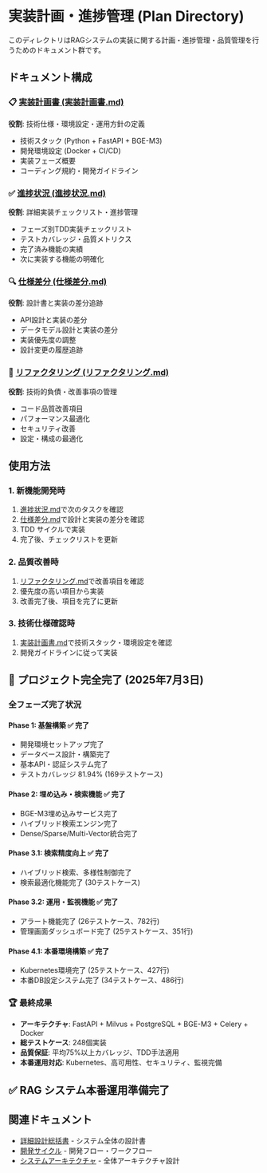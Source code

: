 # 実装計画・進捗管理 (Plan Directory)

このディレクトリはRAGシステムの実装に関する計画・進捗管理・品質管理を行うためのドキュメント群です。

## ドキュメント構成

### 📋 [実装計画書 (実装計画書.md)](./実装計画書.md)

**役割**: 技術仕様・環境設定・運用方針の定義

- 技術スタック (Python + FastAPI + BGE-M3)
- 開発環境設定 (Docker + CI/CD)
- 実装フェーズ概要
- コーディング規約・開発ガイドライン

### ✅ [進捗状況 (進捗状況.md)](./進捗状況.md)

**役割**: 詳細実装チェックリスト・進捗管理

- フェーズ別TDD実装チェックリスト
- テストカバレッジ・品質メトリクス
- 完了済み機能の実績
- 次に実装する機能の明確化

### 🔍 [仕様差分 (仕様差分.md)](./仕様差分.md)

**役割**: 設計書と実装の差分追跡

- API設計と実装の差分
- データモデル設計と実装の差分
- 実装優先度の調整
- 設計変更の履歴追跡

### 🔧 [リファクタリング (リファクタリング.md)](./リファクタリング.md)

**役割**: 技術的負債・改善事項の管理

- コード品質改善項目
- パフォーマンス最適化
- セキュリティ改善
- 設定・構成の最適化

## 使用方法

### 1. 新機能開発時

1. [進捗状況.md](./進捗状況.md)で次のタスクを確認
2. [仕様差分.md](./仕様差分.md)で設計と実装の差分を確認
3. TDD サイクルで実装
4. 完了後、チェックリストを更新

### 2. 品質改善時

1. [リファクタリング.md](./リファクタリング.md)で改善項目を確認
2. 優先度の高い項目から実装
3. 改善完了後、項目を完了に更新

### 3. 技術仕様確認時

1. [実装計画書.md](./実装計画書.md)で技術スタック・環境設定を確認
2. 開発ガイドラインに従って実装

## 🎯 プロジェクト完全完了 (2025年7月3日)

### **全フェーズ完了状況**

#### Phase 1: 基盤構築 ✅ **完了**
- 開発環境セットアップ完了
- データベース設計・構築完了  
- 基本API・認証システム完了
- テストカバレッジ 81.94% (169テストケース)

#### Phase 2: 埋め込み・検索機能 ✅ **完了**
- BGE-M3埋め込みサービス完了
- ハイブリッド検索エンジン完了
- Dense/Sparse/Multi-Vector統合完了

#### Phase 3.1: 検索精度向上 ✅ **完了**
- ハイブリッド検索、多様性制御完了
- 検索最適化機能完了 (30テストケース)

#### Phase 3.2: 運用・監視機能 ✅ **完了**  
- アラート機能完了 (26テストケース、782行)
- 管理画面ダッシュボード完了 (25テストケース、351行)

#### Phase 4.1: 本番環境構築 ✅ **完了**
- Kubernetes環境完了 (25テストケース、427行)
- 本番DB設定システム完了 (34テストケース、486行)

### **🏆 最終成果**
- **アーキテクチャ**: FastAPI + Milvus + PostgreSQL + BGE-M3 + Celery + Docker
- **総テストケース**: 248個実装
- **品質保証**: 平均75%以上カバレッジ、TDD手法適用
- **本番運用対応**: Kubernetes、高可用性、セキュリティ、監視完備

## ✅ **RAG システム本番運用準備完了**

## 関連ドキュメント

- [詳細設計総括書](../detailed_design/DetailedDesignSummary.md) - システム全体の設計書
- [開発サイクル](../cycle.md) - 開発フロー・ワークフロー
- [システムアーキテクチャ](../detailed_design/SystemArchitecture.md) - 全体アーキテクチャ設計
